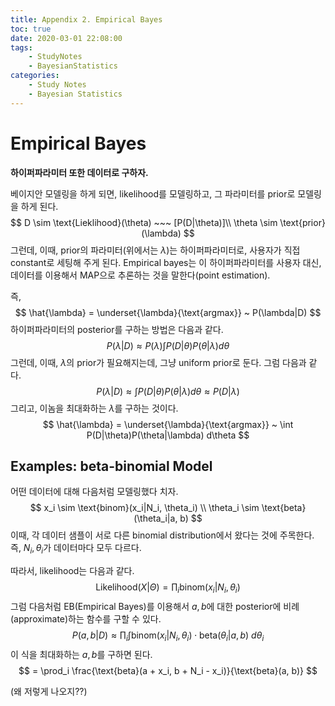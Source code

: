```yaml
---
title: Appendix 2. Empirical Bayes
toc: true
date: 2020-03-01 22:08:00
tags:
	- StudyNotes
	- BayesianStatistics
categories:
	- Study Notes
	- Bayesian Statistics
---
```




# Empirical Bayes



**하이퍼파라미터 또한 데이터로 구하자.**

베이지안 모델링을 하게 되면, likelihood를 모델링하고, 그 파라미터를 prior로 모델링을 하게 된다.
$$
D \sim \text{Lieklihood}(\theta) ~~~ [P(D|\theta)]\\
\theta \sim \text{prior}(\lambda)
$$
그런데, 이때, prior의 파라미터(위에서는 $\lambda$)는 하이퍼파라미터로, 사용자가 직접 constant로 세팅해 주게 된다. Empirical bayes는 이 하이퍼파라미터를 사용자 대신, 데이터를 이용해서 MAP으로 추론하는 것을 말한다(point estimation).

즉,
$$
\hat{\lambda} = \underset{\lambda}{\text{argmax}} ~ P(\lambda|D)
$$
하이퍼파라미터의 posterior를 구하는 방법은 다음과 같다.
$$
P(\lambda|D) \approx P(\lambda) \int P(D|\theta)P(\theta|\lambda) d\theta
$$
그런데, 이때, $\lambda$의 prior가 필요해지는데, 그냥 uniform prior로 둔다. 그럼 다음과 같다.
$$
P(\lambda|D) \approx \int P(D|\theta)P(\theta|\lambda) d\theta \approx P(D|\lambda)
$$
 그리고, 이놈을 최대화하는 $\lambda$를 구하는 것이다.
$$
\hat{\lambda} = \underset{\lambda}{\text{argmax}} ~ \int P(D|\theta)P(\theta|\lambda) d\theta
$$


## Examples: beta-binomial Model

어떤 데이터에 대해 다음처럼 모델링했다 치자.
$$
x_i \sim \text{binom}(x_i|N_i, \theta_i) \\
\theta_i \sim \text{beta}(\theta_i|a, b)
$$
이때, 각 데이터 샘플이 서로 다른 binomial distribution에서 왔다는 것에 주목한다. 즉, $N_i, \theta_i$가 데이터마다 모두 다르다.

따라서, likelihood는 다음과 같다.
$$
\text{Likelihood}(X|\Theta) = \prod_i \text{binom}(x_i|N_i, \theta_i)
$$
그럼 다음처럼 EB(Empirical Bayes)를 이용해서 $a, b$에 대한 posterior에 비례(approximate)하는 함수를 구할 수 있다.
$$
P(a, b|D) \approx \prod_i \int \text{binom}(x_i|N_i, \theta_i) \cdot \text{beta}(\theta_i|a, b) ~ d\theta_i
$$
이 식을 최대화하는 $a, b$를 구하면 된다.
$$
= \prod_i \frac{\text{beta}(a + x_i, b + N_i - x_i)}{\text{beta}(a, b)}
$$

(왜 저렇게 나오지??) 